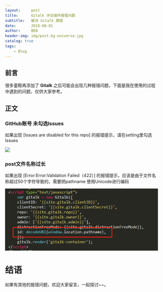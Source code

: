 ```yaml
---
layout:     post
title:      Gitalk 评论插件报错问题
subtitle:   解决 Gitalk 报错
date:       2018-08-01
author:     BEN
header-img: img/post-bg-universe.jpg
catalog: true
tags:
    - Blog
---
```



## 前言

很多童鞋再添加了 **Gitalk** 之后可能会出现几种报错问题，下面是我在使用的过程中遇到的问题，仅供大家参考。


## 正文

### GitHub账号 未勾选Issues

如果出现 [Issues are disabled for this repo] 的报错提示，请在setting里勾选Issues

[![](/img/github_issues.jpg)](https://gitalk.github.io/)

### post文件名称过长

如果出现 [Error:Error:Validation Failed（422）] 的报错提示，应该是由于文件名称超过50个字符导致的，需要把pathname 使用Unicode进行编码

[![](/img/Unicode.png)](https://gitalk.github.io/)

# 结语

如果有其他的报错问题，欢迎大家留言，一起探讨~~。